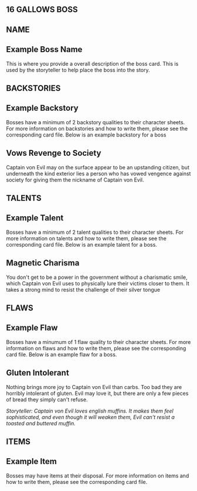 16 GALLOWS BOSS
---

NAME
---
## Example Boss Name
This is where you provide a overall description of the boss card. This is used by the storyteller to help place the boss into the story.


BACKSTORIES
---
## Example Backstory
Bosses have a minimum of 2 backstory qualities to their character sheets. For more information on backstories and how to write them, please see the corresponding card file. Below is an example backstory for a boss

## Vows Revenge to Society
Captain von Evil may on the surface appear to be an upstanding citizen, but underneath the kind exterior lies a person who has vowed vengence against society for giving them the nickname of Captain von Evil.


TALENTS
---
## Example Talent
Bosses have a minimum of 2 talent qualities to their character sheets. For more information on talents and how to write them, please see the corresponding card file. Below is an example talent for a boss.

## Magnetic Charisma
You don't get to be a power in the government without a charismatic smile, which Captain von Evil uses to physically lure their victims closer to them. It takes a strong mind to resist the challenge of their silver tongue


FLAWS
---
## Example Flaw
Bosses have a minumum of 1 flaw quality to their character sheets. For more information on flaws and how to write them, please see the corresponding card file. Below is an example flaw for a boss.

## Gluten Intolerant
Nothing brings more joy to Captain von Evil than carbs. Too bad they are horribly intolerant of gluten. Evil may love it, but there are only a few pieces of bread they simply can't refuse.

_Storyteller: Captain von Evil loves english muffins. It makes them feel sophisticated, and even though it will weaken them, Evil can't resist a toasted and buttered muffin._


ITEMS
---
## Example Item
Bosses may have items at their disposal. For more information on items and how to write them, please see the corresponding card file.


